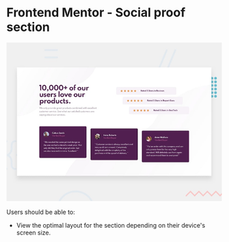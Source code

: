 # Frontend Mentor - Social proof section

![Design preview for the Social proof section coding challenge](./design/desktop-preview.jpg)

Users should be able to:

- View the optimal layout for the section depending on their device's screen size.
